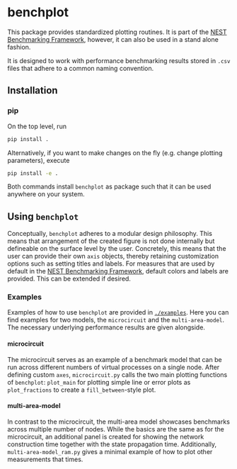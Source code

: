 # benchplot

This package provides standardized plotting routines. It is part of the [NEST Benchmarking Framework](https://github.com/INM-6/nest_benchmarking_framework), however, it can also be used in a stand alone fashion.

It is designed to work with performance benchmarking results stored in `.csv` files that adhere to a common naming convention.

## Installation

### pip

On the top level, run

```bash
pip install .
```

Alternatively, if you want to make changes on the fly (e.g. change plotting parameters), execute

```bash
pip install -e .
```

Both commands install `benchplot` as package such that it can be used anywhere on your system.

## Using `benchplot`

Conceptually, `benchplot` adheres to a modular design philosophy. This means that arrangement of the created figure is not done internally but defineable on the surface level by the user. Concretely, this means that the user can provide their own `axis` objects, thereby retaining customization options such as setting titles and labels.
For measures that are used by default in the [NEST Benchmarking Framework](https://github.com/INM-6/nest_benchmarking_framework), default colors and labels are provided. This can be extended if desired.

### Examples

Examples of how to use `benchplot` are provided in [`./examples`](https://github.com/INM-6/benchplot/tree/main/examples). Here you can find examples for two models, the `microcircuit` and the `multi-area-model`. The necessary underlying performance results are given alongside.

#### microcircuit

The microcircuit serves as an example of a benchmark model that can be run across different numbers of virtual processes on a single node. After defining custom `axes`, `microcircuit.py` calls the two main plotting functions of `benchplot`: `plot_main` for plotting simple line or error plots as `plot_fractions` to create a `fill_between`-style plot.

#### multi-area-model

In contrast to the microcircuit, the multi-area model showcases benchmarks across multiple number of nodes. While the basics are the same as for the microcircuit, an additional panel is created for showing the network construction time together with the state propagation time. Additionally, `multi-area-model_ram.py` gives a minimal example of how to plot other measurements that times.